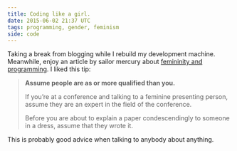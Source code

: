 ```yaml
---
title: Coding like a girl.
date: 2015-06-02 21:37 UTC
tags: programming, gender, feminism
side: code
---
```


Taking a break from blogging while I rebuild my development machine.
Meanwhile, enjoy an article by sailor mercury about [femininity and
programming][coding-like-a-girl]. I liked this tip:

> **Assume people are as or more qualified than you.**
> 
> If you’re at a conference and talking to a feminine presenting person,
> assume they are an expert in the field of the conference.
> 
> Before you are about to explain a paper condescendingly to someone in a
> dress, assume that they wrote it.

This is probably good advice when talking to anybody about anything.

[coding-like-a-girl]: https://medium.com/@sailorhg/coding-like-a-girl-595b90791cce